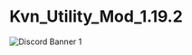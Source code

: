# Kvn_Utility_Mod_1.19.2
![Discord Banner 1](https://discordapp.com/api/guilds/1050788613853548644/widget.png?style=banner1)
